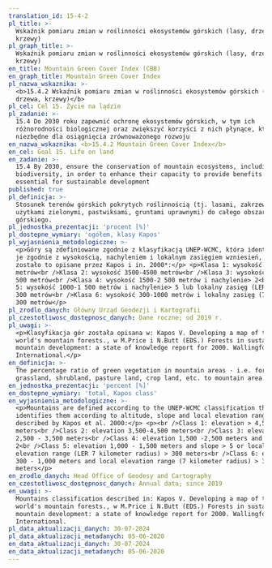 ```yaml
---
translation_id: 15-4-2
pl_title: >-
  Wskaźnik pomiaru zmian w roślinności ekosystemów górskich (lasy, drzewa,
  krzewy)
pl_graph_title: >-
  Wskaźnik pomiaru zmian w roślinności ekosystemów górskich (lasy, drzewa,
  krzewy)
en_title: Mountain Green Cover Index (CBB)
en_graph_title: Mountain Green Cover Index
pl_nazwa_wskaznika: >-
  <b>15.4.2 Wskaźnik pomiaru zmian w roślinności ekosystemów górskich (lasy,
  drzewa, krzewy)</b>
pl_cel: Cel 15. Życie na lądzie
pl_zadanie: >-
  15.4 Do 2030 roku zapewnić ochronę ekosystemów górskich, w tym ich
  różnorodności biologicznej oraz zwiększyć korzyści z nich płynące, które są
  niezbędne dla osiągnięcia zrównoważonego rozwoju
en_nazwa_wskaznika: <b>15.4.2 Mountain Green Cover Index</b>
en_cel: Goal 15. Life on land
en_zadanie: >-
  15.4 By 2030, ensure the conservation of mountain ecosystems, including their
  biodiversity, in order to enhance their capacity to provide benefits that are
  essential for sustainable development
published: true
pl_definicja: >-
  Stosunek terenów górskich pokrytych roślinnością (tj. lasami, zakrzewieniami,
  użytkami zielonymi, pastwiksami, gruntami uprawnymi) do całego obszaru
  górskiego.
pl_jednostka_prezentacji: 'procent [%]'
pl_dostepne_wymiary: 'ogółem, klasy Kapos'
pl_wyjasnienia_metodologiczne: >-
  <p>Góry są zdefiniowane zgodnie z klasyfikacją UNEP-WCMC, która identyfikuje
  je zgodnie z wysokością, nachyleniem i lokalnym zasięgiem wzniesień, jak
  zostało to opisane przez Kapos i in. 2000*:</p> <p>Klasa 1: wysokość 4500
  metrów<br />Klasa 2: wysokość 3500-4500 metrów<br />Klasa 3: wysokość 2500-3
  500 metrów<br />Klasa 4: wysokość 1500-2 500 metrów i nachylenie> 2<br />Klasa
  5: wysokość 1000-1 500 metrów i nachylenie> 5 lub lokalny zasięg (LER 7 km )>
  300 metrów<br />Klasa 6: wysokość 300-1000 metrów i lokalny zasięg (7 km )>
  300 metrów</p>
pl_zrodlo_danych: Główny Urząd Geodezji i Kartografii
pl_czestotliwosc_dostępnosc_danych: Dane roczne; od 2019 r.
pl_uwagi: >-
  <p>Klasyfikacja gór została opisana w: Kapos V. Developing a map of the
  world's mountain forests., w M.Price i N.Butt (EDS.) Forests in sustainable
  mountain development: a state of knowledge report for 2000. Wallingford: CAB
  International.</p>
en_definicja: >-
  The percentage ratio of green vegetation in mountain areas - i.e. forest,
  grassland, shrubland, pasture land, crop land, etc. to mountain area.
en_jednostka_prezentacji: 'percent [%]'
en_dostepne_wymiary: 'total, Kapos class'
en_wyjasnienia_metodologiczne: >-
  <p>Mountains are defined according to the UNEP-WCMC classification that
  identifies them according to altitude, slope and local elevation range as
  described by Kapos et al. 2000:</p> <p><br />Class 1: elevation > 4,500
  meters<br />Class 2: elevation 3,500-4,500 meters<br />Class 3: elevation
  2,500 - 3,500 meters<br />Class 4: elevation 1,500 -2,500 meters and slope >
  2<br />Class 5: elevation 1,000 - 1,500 meters and slope > 5 or local
  elevation range (LER 7 kilometer radius) > 300 meters<br />Class 6: elevation
  300 - 1,000 meters and local elevation range (7 kilometer radius) > 300
  meters</p>
en_zrodlo_danych: Head Office of Geodesy and Cartography
en_czestotliwosc_dostępnosc_danych: Annual data; since 2019
en_uwagi: >-
  Mountains classification described in: Kapos V. Developing a map of the
  world's mountain forests., w M.Price i N.Butt (EDS.) Forests in sustainable
  mountain development: a state of knowledge report for 2000. Wallingford: CAB
  International.
pl_data_aktualizacji_danych: 30-07-2024
pl_data_aktualizacji_metadanych: 05-06-2020
en_data_aktualizacji_danych: 30-07-2024
en_data_aktualizacji_metadanych: 05-06-2020
---
```

